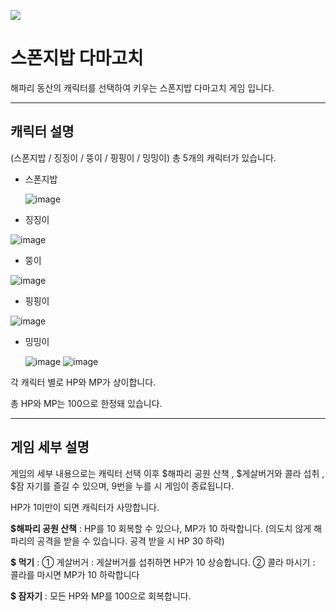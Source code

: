 ![](https://i.namu.wiki/i/491DC0TNTbrxbr7VESPQsVkAW66Sev0oiCw4LliJCS0lFFo8ouPZg_c9soH3e9Jht52MpXJ7alhpopUg1ux8-gyGjRIUD8rrVztEdqDUbRLjfWL9LR9k0k-zmvcHMTC2wDADs4OoPqzeqMPijrgTBg.webp)

# 스폰지밥 다마고치
해파리 동산의 캐릭터를 선택하여 키우는 스폰지밥 다마고치 게임 입니다.

---

## 캐릭터 설명
(스폰지밥 / 징징이 / 뚱이 / 핑핑이 / 밍밍이) 총 5개의 캐릭터가 있습니다.



- 스폰지밥

  ![image](https://github.com/user-attachments/assets/ba475c55-6c74-4736-8bd2-6ae002edf51a)
  

- 징징이

![image](https://github.com/user-attachments/assets/4bbda15c-1a58-4abd-9030-6de6da381ba0)


- 뚱이

![image](https://github.com/user-attachments/assets/4e223978-52c8-42d5-a855-ef5deafff93b)


- 핑핑이

![image](https://github.com/user-attachments/assets/4f24a328-d3e9-4985-a87b-aa7aae6e25a3)


- 밍밍이

  ![image](https://github.com/user-attachments/assets/80fed892-3284-4ddf-a4cd-fa6aff4a965d)
  ![image](https://github.com/user-attachments/assets/320be5a0-ea08-40cd-a85b-89ff49ce1107)



각 캐릭터 별로 HP와 MP가 상이합니다.

총 HP와 MP는 100으로 한정돼 있습니다.

---

## 게임 세부 설명
게임의 세부 내용으로는 캐릭터 선택 이후 $해파리 공원 산책 , $게살버거와 콜라 섭취 , $잠 자기를 즐길 수 있으며, 9번을 누를 시 게임이 종료됩니다.

HP가 1미만이 되면 캐릭터가 사망합니다.

**$해파리 공원 산책** : HP를 10 회복할 수 있으나, MP가 10 하락합니다.
           (의도치 않게 해파리의 공격을 받을 수 있습니다. 공격 받을 시 HP 30 하락)

**$ 먹기** :
  ① 게살버거 : 게살버거를 섭취하면 HP가 10 상승합니다.
  ② 콜라 마시기 : 콜라를 마시면 MP가 10 하락합니다

**$ 잠자기** : 모든 HP와 MP를 100으로 회복합니다.


